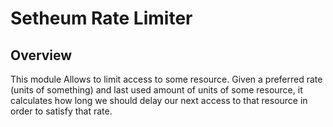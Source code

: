 # Setheum Rate Limiter

## Overview

This module Allows to limit access to some resource. Given a preferred rate (units of something) and last used amount of units of some resource, it calculates how long we should delay our next access to that resource in order to satisfy that rate.
